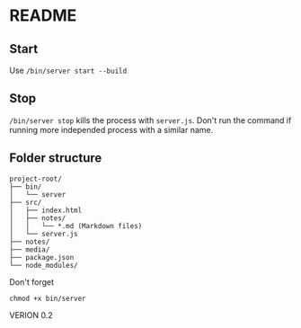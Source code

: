 # README

## Start
Use `/bin/server start --build`

## Stop
`/bin/server stop` kills the process with `server.js`. Don't run the command if running more independed process with a similar name. 


## Folder structure
```
project-root/
├── bin/
│   └── server
├── src/
│   ├── index.html
│   ├── notes/
│   │   └── *.md (Markdown files)
│   └── server.js
├── notes/
├── media/
├── package.json
└── node_modules/
```

Don't forget 
```
chmod +x bin/server
```

VERION 0.2
